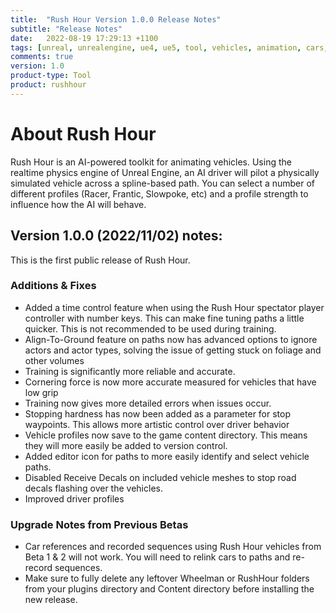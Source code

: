 ```yaml
---
title:  "Rush Hour Version 1.0.0 Release Notes"
subtitle: "Release Notes"
date:   2022-08-19 17:29:13 +1100
tags: [unreal, unrealengine, ue4, ue5, tool, vehicles, animation, cars, animation, rushhour, releasenotes]
comments: true
version: 1.0
product-type: Tool
product: rushhour
---
```


# About Rush Hour

Rush Hour is an AI-powered toolkit for animating vehicles. Using the realtime physics engine of Unreal Engine, an AI driver will pilot a physically simulated vehicle across a spline-based path. You can select a number of different profiles (Racer, Frantic, Slowpoke, etc) and a profile strength to influence how the AI will behave.

## Version 1.0.0 (2022/11/02) notes:

This is the first public release of Rush Hour.

### Additions & Fixes

- Added a time control feature when using the Rush Hour spectator player controller with number keys. This can make fine tuning paths a little quicker. This is not recommended to be used during training.
- Align-To-Ground feature on paths now has advanced options to ignore actors and actor types, solving the issue of getting stuck on foliage and other volumes
- Training is significantly more reliable and accurate.
- Cornering force is now more accurate measured for vehicles that have low grip
- Training now gives more detailed errors when issues occur.
- Stopping hardness has now been added as a parameter for stop waypoints. This allows more artistic control over driver behavior
- Vehicle profiles now save to the game content directory. This means they will more easily be added to version control.
- Added editor icon for paths to more easily identify and select vehicle paths.
- Disabled Receive Decals on included vehicle meshes to stop road decals flashing over the vehicles.
- Improved driver profiles

### Upgrade Notes from Previous Betas

- Car references and recorded sequences using Rush Hour vehicles from Beta 1 & 2 will not work. You will need to relink cars to paths and re-record sequences.
- Make sure to fully delete any leftover Wheelman or RushHour folders from your plugins directory and Content directory before installing the new release.

